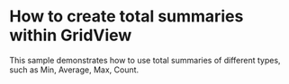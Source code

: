 # How to create total summaries within GridView


<p>This sample demonstrates how to use total summaries of different types, such as Min, Average, Max, Count.</p>

<br/>


